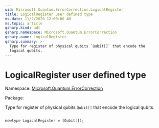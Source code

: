 ```yaml
---
uid: Microsoft.Quantum.ErrorCorrection.LogicalRegister
title: LogicalRegister user defined type
ms.date: 11/2/2020 12:00:00 AM
ms.topic: article
qsharp.kind: udt
qsharp.namespace: Microsoft.Quantum.ErrorCorrection
qsharp.name: LogicalRegister
qsharp.summary: >-
  Type for register of physical qubits `Qubit[]` that encode the
  logical qubits.
---
```


# LogicalRegister user defined type

Namespace: [Microsoft.Quantum.ErrorCorrection](xref:Microsoft.Quantum.ErrorCorrection)

Package: [](https://nuget.org/packages/)


Type for register of physical qubits `Qubit[]` that encode thelogical qubits.

```qsharp

newtype LogicalRegister = (Qubit[]);
```

